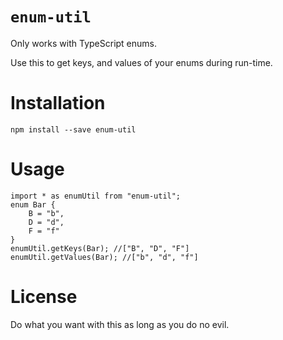 # `enum-util`

Only works with TypeScript enums.

Use this to get keys, and values of your enums during run-time.

# Installation

`npm install --save enum-util`

# Usage

```
import * as enumUtil from "enum-util";
enum Bar {
    B = "b",
    D = "d",
    F = "f"
}
enumUtil.getKeys(Bar); //["B", "D", "F"]
enumUtil.getValues(Bar); //["b", "d", "f"]
```

# License

Do what you want with this as long as you do no evil.
